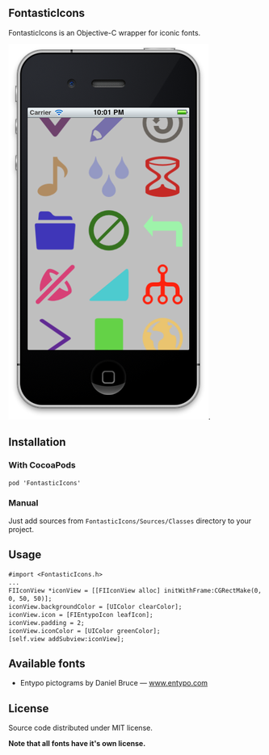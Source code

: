 ## FontasticIcons

FontasticIcons is an Objective-C wrapper for iconic fonts.

![FontasticIcons example](https://github.com/AlexDenisov/FontasticIcons/blob/master/example.png?raw=true).

## Installation

### With CocoaPods

    pod 'FontasticIcons'

### Manual

Just add sources from `FontasticIcons/Sources/Classes` directory to your project.
 
## Usage

    #import <FontasticIcons.h>
    ...
    FIIconView *iconView = [[FIIconView alloc] initWithFrame:CGRectMake(0, 0, 50, 50)];
    iconView.backgroundColor = [UIColor clearColor];
    iconView.icon = [FIEntypoIcon leafIcon];
    iconView.padding = 2;
    iconView.iconColor = [UIColor greenColor];
    [self.view addSubview:iconView];
    
## Available fonts

 - Entypo pictograms by Daniel Bruce — www.entypo.com

## License

Source code distributed under MIT license.

**Note that all fonts have it's own license.**

